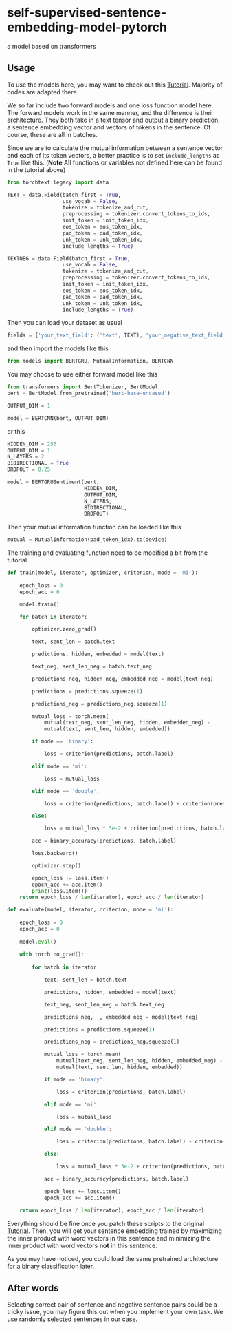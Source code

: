 # self-supervised-sentence-embedding-model-pytorch
a model based on transformers

## Usage
To use the models here, you may want to check out this [Tutorial](https://github.com/bentrevett/pytorch-sentiment-analysis/blob/master/6%20-%20Transformers%20for%20Sentiment%20Analysis.ipynb). Majority of codes are adapted there.

We so far include two forward models and one loss function model here. The forward models work in the same manner, and the difference is their architecture. They both take in a text tensor and output a binary prediction, a sentence embedding vector and vectors of tokens in the sentence. Of course, these are all in batches.

Since we are to calculate the mutual information between a sentence vector and each of its token vectors, a better practice is to set ```include_lengths``` as ```True``` like this. (**Note** All functions or variables not defined here can be found in the tutorial above)

```python
from torchtext.legacy import data

TEXT = data.Field(batch_first = True,
                  use_vocab = False,
                  tokenize = tokenize_and_cut,
                  preprocessing = tokenizer.convert_tokens_to_ids,
                  init_token = init_token_idx,
                  eos_token = eos_token_idx,
                  pad_token = pad_token_idx,
                  unk_token = unk_token_idx,
                  include_lengths = True)

TEXTNEG = data.Field(batch_first = True,
                  use_vocab = False,
                  tokenize = tokenize_and_cut,
                  preprocessing = tokenizer.convert_tokens_to_ids,
                  init_token = init_token_idx,
                  eos_token = eos_token_idx,
                  pad_token = pad_token_idx,
                  unk_token = unk_token_idx,
                  include_lengths = True)
```
Then you can load your dataset as usual
```python
fields = {'your_text_field': ('text', TEXT), 'your_negative_text_field': ('text_neg', TEXTNEG)}
```

and then import the models like this
```python
from models import BERTGRU, MutualInformation, BERTCNN
```
You may choose to use either forward model like this
```python
from transformers import BertTokenizer, BertModel
bert = BertModel.from_pretrained('bert-base-uncased')

OUTPUT_DIM = 1

model = BERTCNN(bert, OUTPUT_DIM)
```
or this
```python
HIDDEN_DIM = 256
OUTPUT_DIM = 1
N_LAYERS = 2
BIDIRECTIONAL = True
DROPOUT = 0.25

model = BERTGRUSentiment(bert,
                         HIDDEN_DIM,
                         OUTPUT_DIM,
                         N_LAYERS,
                         BIDIRECTIONAL,
                         DROPOUT)
```
Then your mutual information function can be loaded like this
```python
mutual = MutualInformation(pad_token_idx).to(device)
```

The training and evaluating function need to be modified a bit from the tutorial
```python
def train(model, iterator, optimizer, criterion, mode = 'mi'):
    
	epoch_loss = 0
	epoch_acc = 0

	model.train()

	for batch in iterator:

		optimizer.zero_grad()

		text, sent_len = batch.text

		predictions, hidden, embedded = model(text)

		text_neg, sent_len_neg = batch.text_neg

		predictions_neg, hidden_neg, embedded_neg = model(text_neg)

		predictions = predictions.squeeze(1)

		predictions_neg = predictions_neg.squeeze(1)

		mutual_loss = torch.mean(
			mutual(text_neg, sent_len_neg, hidden, embedded_neg) - 
			mutual(text, sent_len, hidden, embedded))

		if mode == 'binary':

			loss = criterion(predictions, batch.label)

		elif mode == 'mi':

			loss = mutual_loss

		elif mode == 'double':

			loss = criterion(predictions, batch.label) + criterion(predictions_neg, batch.label_neg)

		else:

			loss = mutual_loss * 3e-2 + criterion(predictions, batch.label) + criterion(predictions_neg, batch.label_neg)

		acc = binary_accuracy(predictions, batch.label)

		loss.backward()

		optimizer.step()

		epoch_loss += loss.item()
		epoch_acc += acc.item()
		print(loss.item())
	return epoch_loss / len(iterator), epoch_acc / len(iterator)
```

```python
def evaluate(model, iterator, criterion, mode = 'mi'):
    
    epoch_loss = 0
    epoch_acc = 0
    
    model.eval()
    
    with torch.no_grad():
    
        for batch in iterator:

            text, sent_len = batch.text

            predictions, hidden, embedded = model(text)

            text_neg, sent_len_neg = batch.text_neg

            predictions_neg, _, embedded_neg = model(text_neg)

            predictions = predictions.squeeze(1)

            predictions_neg = predictions_neg.squeeze(1)

            mutual_loss = torch.mean(
                mutual(text_neg, sent_len_neg, hidden, embedded_neg) - 
                mutual(text, sent_len, hidden, embedded))

            if mode == 'binary':

                loss = criterion(predictions, batch.label)

            elif mode == 'mi':

                loss = mutual_loss

            elif mode == 'double':

                loss = criterion(predictions, batch.label) + criterion(predictions_neg, batch.label_neg)

            else:

                loss = mutual_loss * 3e-2 + criterion(predictions, batch.label) + criterion(predictions_neg, batch.label_neg)

            acc = binary_accuracy(predictions, batch.label)

            epoch_loss += loss.item()
            epoch_acc += acc.item()
        
    return epoch_loss / len(iterator), epoch_acc / len(iterator)
```

Everything should be fine once you patch these scripts to the original [Tutorial](https://github.com/bentrevett/pytorch-sentiment-analysis/blob/master/6%20-%20Transformers%20for%20Sentiment%20Analysis.ipynb). Then, you will get your sentence embedding trained by maximizing the inner product with word vectors in this sentence and minimizing the inner product with word vectors **not** in this sentence.

As you may have noticed, you could load the same pretrained architecture for a binary classification later.

## After words
Selecting correct pair of sentence and negative sentence pairs could be a tricky issue, you may figure this out when you implement your own task. We use randomly selected sentences in our case.
